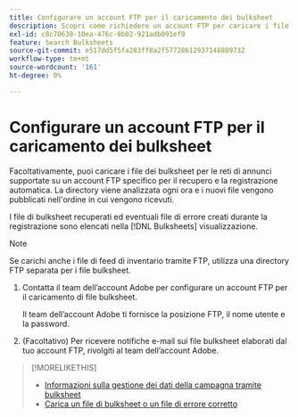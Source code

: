 ```yaml
---
title: Configurare un account FTP per il caricamento dei bulksheet
description: Scopri come richiedere un account FTP per caricare i file di bulksheet.
exl-id: c8c70638-10ea-476c-8b02-921adb091ef9
feature: Search Bulksheets
source-git-commit: e517dd5f5fa283ff8a2f57728612937148889732
workflow-type: tm+mt
source-wordcount: '161'
ht-degree: 0%

---
```


# Configurare un account FTP per il caricamento dei bulksheet

Facoltativamente, puoi caricare i file dei bulksheet per le reti di annunci supportate su un account FTP specifico per il recupero e la registrazione automatica. La directory viene analizzata ogni ora e i nuovi file vengono pubblicati nell&#39;ordine in cui vengono ricevuti.

I file di bulksheet recuperati ed eventuali file di errore creati durante la registrazione sono elencati nella [!DNL Bulksheets] visualizzazione.

>[!NOTE]
>
>Se carichi anche i file di feed di inventario tramite FTP, utilizza una directory FTP separata per i file bulksheet.

1. Contatta il team dell’account Adobe per configurare un account FTP per il caricamento di file bulksheet.

   Il team dell’account Adobe ti fornisce la posizione FTP, il nome utente e la password.

1. (Facoltativo) Per ricevere notifiche e-mail sui file bulksheet elaborati dal tuo account FTP, rivolgiti al team dell’account Adobe.

>[!MORELIKETHIS]
>
>* [Informazioni sulla gestione dei dati della campagna tramite bulksheet](bulksheet-about.md)
>* [Carica un file di bulksheet o un file di errore corretto](bulksheet-upload.md)
